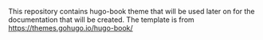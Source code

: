 This repository contains hugo-book theme that will be used later on for the documentation that will be created. The template is from https://themes.gohugo.io/hugo-book/
